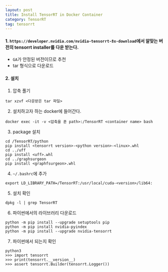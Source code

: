 ```yaml
---
layout: post
title: Install TensorRT in Docker Container
category: TensorRT
tag: tensorrt
---
```



#### 1. `https://developer.nvidia.com/nvidia-tensorrt-8x-download`에서 알맞는 버전의 tensorrt installer를 다운 받는다.

- `GA`가 안정된 버전이므로 추천
- tar 형식으로 다운로드

#### 2. 설치

1. 압축 풀기

```
tar xzvf <다운받은 tar 파일>
```

2. 설치하고자 하는 docker에 들어간다. 
```
docker exec -it -v <압축을 푼 path>:/TensorRT <container name> bash
```

3. package 설치
```
cd /TensorRT/python
pip install <tensorrt version>-<python version>-<linux>.whl
cd ../uff
pip install <uff>.whl
cd ../graphsurgeon
pip install <graphfsurgeon>.whl
```

4. `~/.bashrc`에 추가
```
export LD_LIBRARY_PATH=/TensorRT:/usr/local/cuda-<version>/lib64:
```

5. 설치 확인
```
dpkg -l | grep TensorRT
```

6. 파이썬에서의 라이브러리 다운로드
```
python -m pip install --upgrade setuptools pip
python -m pip install nvidia-pyindex
python -m pip install --upgrade nvidia-tensorrt
```

7. 파이썬에서 되는지 확인
```
python3
>>> import tensorrt
>>> print(tensorrt.__version__)
>>> assert tensorrt.Builder(tensorrt.Logger())
```
